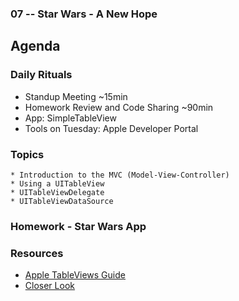 ### 07 -- Star Wars - A New Hope

## Agenda

### Daily Rituals

* Standup Meeting ~15min
* Homework Review and Code Sharing ~90min
* App: SimpleTableView
* Tools on Tuesday: Apple Developer Portal

### Topics

 	* Introduction to the MVC (Model-View-Controller)
	* Using a UITableView
	* UITableViewDelegate
	* UITableViewDataSource


### Homework - Star Wars App



### Resources

* [Apple TableViews Guide](https://developer.apple.com/library/ios/documentation/UserExperience/Conceptual/TableView_iPhone/AboutTableViewsiPhone/AboutTableViewsiPhone.html#//apple_ref/doc/uid/TP40007451)
* [Closer Look](https://developer.apple.com/library/ios/documentation/UserExperience/Conceptual/TableView_iPhone/TableViewCells/TableViewCells.html#//apple_ref/doc/uid/TP40007451-CH7-SW1)


	

